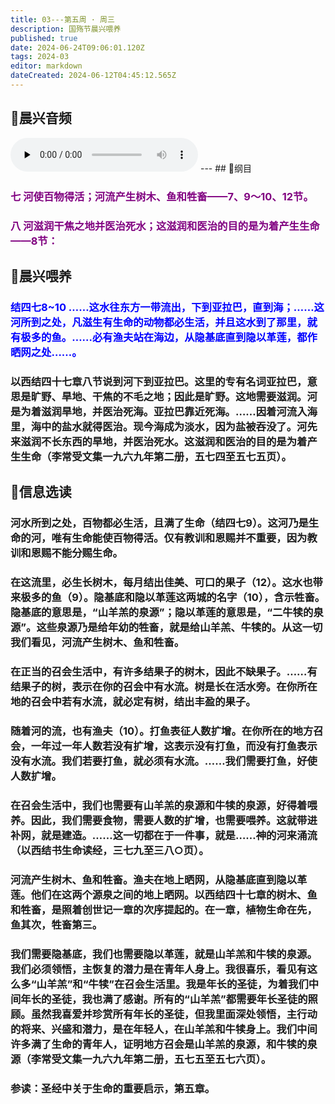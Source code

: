 ```yaml
---
title: 03---第五周 · 周三
description: 国殇节晨兴喂养
published: true
date: 2024-06-24T09:06:01.120Z
tags: 2024-03
editor: markdown
dateCreated: 2024-06-12T04:45:12.565Z
---
```


## 🎵晨兴音频
<audio id="audio" controls="" preload="none">
      <source id="mp3" src="/2024-03/week5/week5day3.mp3">
</audio>
---
## 📖纲目

### <font color=purple>七    河使百物得活；河流产生树木、鱼和牲畜——7、9～10、12节。</font>

### <font color=purple>八    河滋润干焦之地并医治死水；这滋润和医治的目的是为着产生生命——8节：</font>

## 📖晨兴喂养

### <font color=blue>结四七8~10    ……这水往东方一带流出，下到亚拉巴，直到海；……这河所到之处，凡滋生有生命的动物都必生活，并且这水到了那里，就有极多的鱼。……必有渔夫站在海边，从隐基底直到隐以革莲，都作晒网之处……。</font>

### 以西结四十七章八节说到河下到亚拉巴。这里的专有名词亚拉巴，意思是旷野、旱地、干焦的不毛之地；因此是旷野。这地需要滋润。河是为着滋润旱地，并医治死海。亚拉巴靠近死海。……因着河流入海里，海中的盐水就得医治。现今海成为淡水，因为盐被吞没了。河先来滋润不长东西的旱地，并医治死水。这滋润和医治的目的是为着产生生命（李常受文集一九六九年第二册，五七四至五七五页）。

## 📖信息选读

### 河水所到之处，百物都必生活，且满了生命（结四七9）。这河乃是生命的河，唯有生命能使百物得活。仅有教训和恩赐并不重要，因为教训和恩赐不能分赐生命。

### 在这流里，必生长树木，每月结出佳美、可口的果子（12）。这水也带来极多的鱼（9）。隐基底和隐以革莲这两城的名字（10），含示牲畜。隐基底的意思是，“山羊羔的泉源”；隐以革莲的意思是，“二牛犊的泉源”。这些泉源乃是给年幼的牲畜，就是给山羊羔、牛犊的。从这一切我们看见，河流产生树木、鱼和牲畜。

### 在正当的召会生活中，有许多结果子的树木，因此不缺果子。……有结果子的树，表示在你的召会中有水流。树是长在活水旁。在你所在地的召会中若有水流，就必定有树，结出丰盈的果子。

### 随着河的流，也有渔夫（10）。打鱼表征人数扩增。在你所在的地方召会，一年过一年人数若没有扩增，这表示没有打鱼，而没有打鱼表示没有水流。我们若要打鱼，就必须有水流。……我们需要打鱼，好使人数扩增。

### 在召会生活中，我们也需要有山羊羔的泉源和牛犊的泉源，好得着喂养。因此，我们需要食物，需要人数的扩增，也需要喂养。这就带进补网，就是建造。……这一切都在于一件事，就是……神的河来涌流（以西结书生命读经，三七九至三八○页）。

### 河流产生树木、鱼和牲畜。渔夫在地上晒网，从隐基底直到隐以革莲。他们在这两个源泉之间的地上晒网。以西结四十七章的树木、鱼和牲畜，是照着创世记一章的次序提起的。在一章，植物生命在先，鱼其次，牲畜第三。

### 我们需要隐基底，我们也需要隐以革莲，就是山羊羔和牛犊的泉源。我们必须领悟，主恢复的潜力是在青年人身上。我很喜乐，看见有这么多“山羊羔”和“牛犊”在召会生活里。我是年长的圣徒，为着我们中间年长的圣徒，我也满了感谢。所有的“山羊羔”都需要年长圣徒的照顾。虽然我喜爱并珍赏所有年长的圣徒，但我里面深处领悟，主行动的将来、兴盛和潜力，是在年轻人，在山羊羔和牛犊身上。我们中间许多满了生命的青年人，证明地方召会是山羊羔的泉源，和牛犊的泉源（李常受文集一九六九年第二册，五七五至五七六页）。

### 参读：圣经中关于生命的重要启示，第五章。
<!-- Google tag (gtag.js) -->
<script async src="https://www.googletagmanager.com/gtag/js?id=G-1P8709Z16T"></script>
<script>
  window.dataLayer = window.dataLayer || [];
  function gtag(){dataLayer.push(arguments);}
  gtag('js', new Date());

  gtag('config', 'G-1P8709Z16T');
</script>